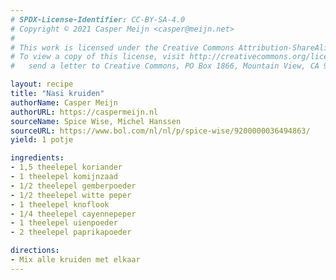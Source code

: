 ```yaml
---
# SPDX-License-Identifier: CC-BY-SA-4.0
# Copyright © 2021 Casper Meijn <casper@meijn.net>
# 
# This work is licensed under the Creative Commons Attribution-ShareAlike 4.0 International License. 
# To view a copy of this license, visit http://creativecommons.org/licenses/by-sa/4.0/ or 
#   send a letter to Creative Commons, PO Box 1866, Mountain View, CA 94042, USA.

layout: recipe
title: "Nasi kruiden"
authorName: Casper Meijn
authorURL: https://caspermeijn.nl
sourceName: Spice Wise, Michel Hanssen
sourceURL: https://www.bol.com/nl/nl/p/spice-wise/9200000036494863/
yield: 1 potje

ingredients:
- 1,5 theelepel koriander
- 1 theelepel komijnzaad
- 1/2 theelepel gemberpoeder
- 1/2 theelepel witte peper
- 1 theelepel knoflook
- 1/4 theelepel cayennepeper
- 1 theelepel uienpoeder
- 2 theelepel paprikapoeder

directions:
- Mix alle kruiden met elkaar
---
```

